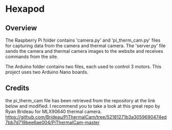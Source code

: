 # Hexapod

## Overview

The Raspberry Pi folder contains 'camera.py' and 'pi_therm_cam.py' files for capturing data from the camera and thermal camera. The 'server.py' file sends the camera and thermal camera images to the website and receives commands from the site.

The Arduino folder contains two files, each used to control 3 motors. This project uses two Arduino Nano boards.

## Credits

the pi_therm_cam file has been retrieved from the repository at the link below and modified. I recommend you to take a look at this great repo by Ryan Brideau for MLX90640 thermal camera.
https://github.com/Brideau/PiThermalCam/tree/52181271b3a3059690474ed7bb7d719bee6ae004/PiThermalCam-master
